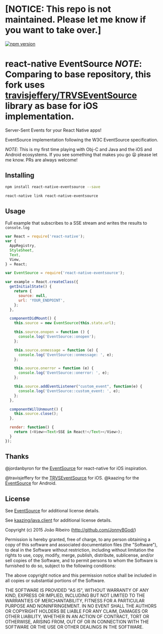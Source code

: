 # [NOTICE: This repo is not maintained. Please let me know if you want to take over.]

[![npm version](https://img.shields.io/npm/v/react-native-eventsource.svg?style=flat)](https://www.npmjs.com/package/react-native-eventsource)

react-native EventSource
_NOTE_: Comparing to base repository, this fork 
uses [travisjeffery/TRVSEventSource](https://github.com/travisjeffery/TRVSEventSource) library
as base for iOS implementation.
=========================

Server-Sent Events for your React Native apps!

EventSource implementation following the W3C EventSource specification.

_NOTE_: This is my first time playing with Obj-C and Java and the iOS and Android ecosystems. If you
see something that makes you go :frowning: please let me know. PRs are always welcome!

## Installing

```bash
npm install react-native-eventsource --save

react-native link react-native-eventsource
```

## Usage

Full example that subscribes to a SSE stream and writes the results to `console.log`

```js
var React = require('react-native');
var {
  AppRegistry,
  StyleSheet,
  Text,
  View,
} = React;

var EventSource = require('react-native-eventsource');

var example = React.createClass({
  getInitialState() {
    return {
      source: null,
      url: 'YOUR_ENDPOINT',
    };
  },

  componentDidMount() {
    this.source = new EventSource(this.state.url);

    this.source.onopen = function () {
      console.log('EventSource::onopen');
    };

    this.source.onmessage = function (e) {
      console.log('EventSource::onmessage: ', e);
    };

    this.source.onerror = function (e) {
      console.log('EventSource::onerror: ', e);
    };

    this.source.addEventListener("custom_event", function(e) {
      console.log('EventSource::custom_event: ', e);
    };
  },

  componentWillUnmount() {
    this.source.close();
  },

  render: function() {
    return (<View><Text>SSE in React!</Text></View>);
  }
});
```

## Thanks

@jordanbyron for the [EventSource](https://github.com/jordanbyron/react-native-event-source) for react-native for iOS inspiration.

@travisjeffery for the [TRVSEventSource](https://github.com/travisjeffery/TRVSEventSource) for iOS.
@kaazing for the [EventSource](https://github.com/kaazing/java.client) for Android.

## License

See [EventSource](https://github.com/neilco/EventSource/blob/master/LICENSE.txt)
for additional license details.

See [kaazing/java.client](https://github.com/kaazing/java.client/blob/master/LICENSE.txt)
for additional license details.

Copyright (c) 2015 João Ribeiro (http://github.com/JonnyBGod/)

Permission is hereby granted, free of charge, to any person obtaining a copy
of this software and associated documentation files (the "Software"), to deal
in the Software without restriction, including without limitation the rights
to use, copy, modify, merge, publish, distribute, sublicense, and/or sell
copies of the Software, and to permit persons to whom the Software is
furnished to do so, subject to the following conditions:

The above copyright notice and this permission notice shall be included in
all copies or substantial portions of the Software.

THE SOFTWARE IS PROVIDED "AS IS", WITHOUT WARRANTY OF ANY KIND, EXPRESS OR
IMPLIED, INCLUDING BUT NOT LIMITED TO THE WARRANTIES OF MERCHANTABILITY,
FITNESS FOR A PARTICULAR PURPOSE AND NONINFRINGEMENT. IN NO EVENT SHALL THE
AUTHORS OR COPYRIGHT HOLDERS BE LIABLE FOR ANY CLAIM, DAMAGES OR OTHER
LIABILITY, WHETHER IN AN ACTION OF CONTRACT, TORT OR OTHERWISE, ARISING FROM,
OUT OF OR IN CONNECTION WITH THE SOFTWARE OR THE USE OR OTHER DEALINGS IN
THE SOFTWARE.
